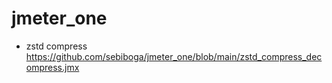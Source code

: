 # jmeter_one

* zstd compress https://github.com/sebiboga/jmeter_one/blob/main/zstd_compress_decompress.jmx
